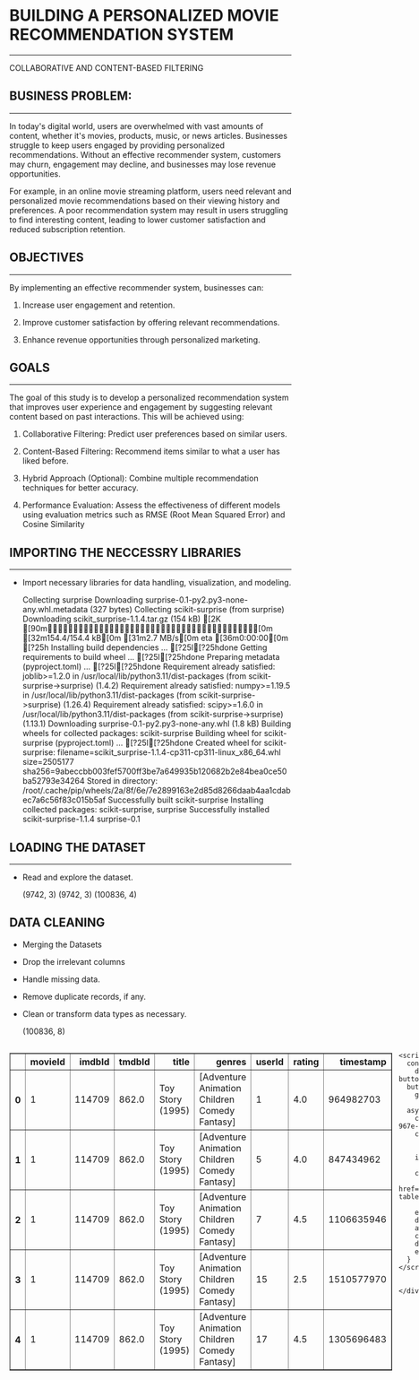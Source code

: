 # BUILDING A PERSONALIZED MOVIE RECOMMENDATION SYSTEM
---
COLLABORATIVE AND CONTENT-BASED FILTERING

## BUSINESS PROBLEM:
---


In today's digital world, users are overwhelmed with vast amounts of content, whether it's movies, products, music, or news articles. Businesses struggle to keep users engaged by providing personalized recommendations. Without an effective recommender system, customers may churn, engagement may decline, and businesses may lose revenue opportunities.


For example, in an online movie streaming platform, users need relevant and personalized movie recommendations based on their viewing history and preferences. A poor recommendation system may result in users struggling to find interesting content, leading to lower customer satisfaction and reduced subscription retention.

## OBJECTIVES
---


By implementing an effective recommender system, businesses can:

1. Increase user engagement and retention.

2. Improve customer satisfaction by offering relevant recommendations.

3. Enhance revenue opportunities through personalized marketing.



## GOALS
---

The goal of this study is to develop a personalized recommendation system that improves user experience and engagement by suggesting relevant content based on past interactions. This will be achieved using:

1. Collaborative Filtering: Predict user preferences based on similar users.

2. Content-Based Filtering: Recommend items similar to what a user has liked before.

3. Hybrid Approach (Optional): Combine multiple recommendation techniques for better accuracy.

4. Performance Evaluation: Assess the effectiveness of different models using evaluation metrics such as RMSE (Root Mean Squared Error) and Cosine Similarity

## IMPORTING THE NECCESSRY LIBRARIES
---

*  Import necessary libraries for data handling, visualization, and modeling.



    Collecting surprise
      Downloading surprise-0.1-py2.py3-none-any.whl.metadata (327 bytes)
    Collecting scikit-surprise (from surprise)
      Downloading scikit_surprise-1.1.4.tar.gz (154 kB)
    [2K     [90m━━━━━━━━━━━━━━━━━━━━━━━━━━━━━━━━━━━━━━━━[0m [32m154.4/154.4 kB[0m [31m2.7 MB/s[0m eta [36m0:00:00[0m
    [?25h  Installing build dependencies ... [?25l[?25hdone
      Getting requirements to build wheel ... [?25l[?25hdone
      Preparing metadata (pyproject.toml) ... [?25l[?25hdone
    Requirement already satisfied: joblib>=1.2.0 in /usr/local/lib/python3.11/dist-packages (from scikit-surprise->surprise) (1.4.2)
    Requirement already satisfied: numpy>=1.19.5 in /usr/local/lib/python3.11/dist-packages (from scikit-surprise->surprise) (1.26.4)
    Requirement already satisfied: scipy>=1.6.0 in /usr/local/lib/python3.11/dist-packages (from scikit-surprise->surprise) (1.13.1)
    Downloading surprise-0.1-py2.py3-none-any.whl (1.8 kB)
    Building wheels for collected packages: scikit-surprise
      Building wheel for scikit-surprise (pyproject.toml) ... [?25l[?25hdone
      Created wheel for scikit-surprise: filename=scikit_surprise-1.1.4-cp311-cp311-linux_x86_64.whl size=2505177 sha256=9abeccbb003fef5700ff3be7a649935b120682b2e84bea0ce50ba52793e34264
      Stored in directory: /root/.cache/pip/wheels/2a/8f/6e/7e2899163e2d85d8266daab4aa1cdabec7a6c56f83c015b5af
    Successfully built scikit-surprise
    Installing collected packages: scikit-surprise, surprise
    Successfully installed scikit-surprise-1.1.4 surprise-0.1


## LOADING THE DATASET
---
*   Read and explore the dataset.


    (9742, 3)
    (9742, 3)
    (100836, 4)


## DATA CLEANING

*   Merging the Datasets
*   Drop the irrelevant columns
*   Handle missing data.
*   Remove duplicate records, if any.
*   Clean or transform data types as necessary.

    (100836, 8)






  <div id="df-80172460-9415-4cec-967e-d6e28ce8ec9f" class="colab-df-container">
    <div>
<style scoped>
    .dataframe tbody tr th:only-of-type {
        vertical-align: middle;
    }

    .dataframe tbody tr th {
        vertical-align: top;
    }

    .dataframe thead th {
        text-align: right;
    }
</style>
<table border="1" class="dataframe">
  <thead>
    <tr style="text-align: right;">
      <th></th>
      <th>movieId</th>
      <th>imdbId</th>
      <th>tmdbId</th>
      <th>title</th>
      <th>genres</th>
      <th>userId</th>
      <th>rating</th>
      <th>timestamp</th>
    </tr>
  </thead>
  <tbody>
    <tr>
      <th>0</th>
      <td>1</td>
      <td>114709</td>
      <td>862.0</td>
      <td>Toy Story (1995)</td>
      <td>[Adventure Animation Children Comedy Fantasy]</td>
      <td>1</td>
      <td>4.0</td>
      <td>964982703</td>
    </tr>
    <tr>
      <th>1</th>
      <td>1</td>
      <td>114709</td>
      <td>862.0</td>
      <td>Toy Story (1995)</td>
      <td>[Adventure Animation Children Comedy Fantasy]</td>
      <td>5</td>
      <td>4.0</td>
      <td>847434962</td>
    </tr>
    <tr>
      <th>2</th>
      <td>1</td>
      <td>114709</td>
      <td>862.0</td>
      <td>Toy Story (1995)</td>
      <td>[Adventure Animation Children Comedy Fantasy]</td>
      <td>7</td>
      <td>4.5</td>
      <td>1106635946</td>
    </tr>
    <tr>
      <th>3</th>
      <td>1</td>
      <td>114709</td>
      <td>862.0</td>
      <td>Toy Story (1995)</td>
      <td>[Adventure Animation Children Comedy Fantasy]</td>
      <td>15</td>
      <td>2.5</td>
      <td>1510577970</td>
    </tr>
    <tr>
      <th>4</th>
      <td>1</td>
      <td>114709</td>
      <td>862.0</td>
      <td>Toy Story (1995)</td>
      <td>[Adventure Animation Children Comedy Fantasy]</td>
      <td>17</td>
      <td>4.5</td>
      <td>1305696483</td>
    </tr>
  </tbody>
</table>
</div>
    <div class="colab-df-buttons">

  <div class="colab-df-container">
    <button class="colab-df-convert" onclick="convertToInteractive('df-80172460-9415-4cec-967e-d6e28ce8ec9f')"
            title="Convert this dataframe to an interactive table."
            style="display:none;">

  <svg xmlns="http://www.w3.org/2000/svg" height="24px" viewBox="0 -960 960 960">
    <path d="M120-120v-720h720v720H120Zm60-500h600v-160H180v160Zm220 220h160v-160H400v160Zm0 220h160v-160H400v160ZM180-400h160v-160H180v160Zm440 0h160v-160H620v160ZM180-180h160v-160H180v160Zm440 0h160v-160H620v160Z"/>
  </svg>
    </button>

  <style>
    .colab-df-container {
      display:flex;
      gap: 12px;
    }

    .colab-df-convert {
      background-color: #E8F0FE;
      border: none;
      border-radius: 50%;
      cursor: pointer;
      display: none;
      fill: #1967D2;
      height: 32px;
      padding: 0 0 0 0;
      width: 32px;
    }

    .colab-df-convert:hover {
      background-color: #E2EBFA;
      box-shadow: 0px 1px 2px rgba(60, 64, 67, 0.3), 0px 1px 3px 1px rgba(60, 64, 67, 0.15);
      fill: #174EA6;
    }

    .colab-df-buttons div {
      margin-bottom: 4px;
    }

    [theme=dark] .colab-df-convert {
      background-color: #3B4455;
      fill: #D2E3FC;
    }

    [theme=dark] .colab-df-convert:hover {
      background-color: #434B5C;
      box-shadow: 0px 1px 3px 1px rgba(0, 0, 0, 0.15);
      filter: drop-shadow(0px 1px 2px rgba(0, 0, 0, 0.3));
      fill: #FFFFFF;
    }
  </style>

    <script>
      const buttonEl =
        document.querySelector('#df-80172460-9415-4cec-967e-d6e28ce8ec9f button.colab-df-convert');
      buttonEl.style.display =
        google.colab.kernel.accessAllowed ? 'block' : 'none';

      async function convertToInteractive(key) {
        const element = document.querySelector('#df-80172460-9415-4cec-967e-d6e28ce8ec9f');
        const dataTable =
          await google.colab.kernel.invokeFunction('convertToInteractive',
                                                    [key], {});
        if (!dataTable) return;

        const docLinkHtml = 'Like what you see? Visit the ' +
          '<a target="_blank" href=https://colab.research.google.com/notebooks/data_table.ipynb>data table notebook</a>'
          + ' to learn more about interactive tables.';
        element.innerHTML = '';
        dataTable['output_type'] = 'display_data';
        await google.colab.output.renderOutput(dataTable, element);
        const docLink = document.createElement('div');
        docLink.innerHTML = docLinkHtml;
        element.appendChild(docLink);
      }
    </script>
  </div>


<div id="df-dd83704b-1a71-4ee9-b32b-d84487e41935">
  <button class="colab-df-quickchart" onclick="quickchart('df-dd83704b-1a71-4ee9-b32b-d84487e41935')"
            title="Suggest charts"
            style="display:none;">

<svg xmlns="http://www.w3.org/2000/svg" height="24px"viewBox="0 0 24 24"
     width="24px">
    <g>
        <path d="M19 3H5c-1.1 0-2 .9-2 2v14c0 1.1.9 2 2 2h14c1.1 0 2-.9 2-2V5c0-1.1-.9-2-2-2zM9 17H7v-7h2v7zm4 0h-2V7h2v10zm4 0h-2v-4h2v4z"/>
    </g>
</svg>
  </button>

<style>
  .colab-df-quickchart {
      --bg-color: #E8F0FE;
      --fill-color: #1967D2;
      --hover-bg-color: #E2EBFA;
      --hover-fill-color: #174EA6;
      --disabled-fill-color: #AAA;
      --disabled-bg-color: #DDD;
  }

  [theme=dark] .colab-df-quickchart {
      --bg-color: #3B4455;
      --fill-color: #D2E3FC;
      --hover-bg-color: #434B5C;
      --hover-fill-color: #FFFFFF;
      --disabled-bg-color: #3B4455;
      --disabled-fill-color: #666;
  }

  .colab-df-quickchart {
    background-color: var(--bg-color);
    border: none;
    border-radius: 50%;
    cursor: pointer;
    display: none;
    fill: var(--fill-color);
    height: 32px;
    padding: 0;
    width: 32px;
  }

  .colab-df-quickchart:hover {
    background-color: var(--hover-bg-color);
    box-shadow: 0 1px 2px rgba(60, 64, 67, 0.3), 0 1px 3px 1px rgba(60, 64, 67, 0.15);
    fill: var(--button-hover-fill-color);
  }

  .colab-df-quickchart-complete:disabled,
  .colab-df-quickchart-complete:disabled:hover {
    background-color: var(--disabled-bg-color);
    fill: var(--disabled-fill-color);
    box-shadow: none;
  }

  .colab-df-spinner {
    border: 2px solid var(--fill-color);
    border-color: transparent;
    border-bottom-color: var(--fill-color);
    animation:
      spin 1s steps(1) infinite;
  }

  @keyframes spin {
    0% {
      border-color: transparent;
      border-bottom-color: var(--fill-color);
      border-left-color: var(--fill-color);
    }
    20% {
      border-color: transparent;
      border-left-color: var(--fill-color);
      border-top-color: var(--fill-color);
    }
    30% {
      border-color: transparent;
      border-left-color: var(--fill-color);
      border-top-color: var(--fill-color);
      border-right-color: var(--fill-color);
    }
    40% {
      border-color: transparent;
      border-right-color: var(--fill-color);
      border-top-color: var(--fill-color);
    }
    60% {
      border-color: transparent;
      border-right-color: var(--fill-color);
    }
    80% {
      border-color: transparent;
      border-right-color: var(--fill-color);
      border-bottom-color: var(--fill-color);
    }
    90% {
      border-color: transparent;
      border-bottom-color: var(--fill-color);
    }
  }
</style>

  <script>
    async function quickchart(key) {
      const quickchartButtonEl =
        document.querySelector('#' + key + ' button');
      quickchartButtonEl.disabled = true;  // To prevent multiple clicks.
      quickchartButtonEl.classList.add('colab-df-spinner');
      try {
        const charts = await google.colab.kernel.invokeFunction(
            'suggestCharts', [key], {});
      } catch (error) {
        console.error('Error during call to suggestCharts:', error);
      }
      quickchartButtonEl.classList.remove('colab-df-spinner');
      quickchartButtonEl.classList.add('colab-df-quickchart-complete');
    }
    (() => {
      let quickchartButtonEl =
        document.querySelector('#df-dd83704b-1a71-4ee9-b32b-d84487e41935 button');
      quickchartButtonEl.style.display =
        google.colab.kernel.accessAllowed ? 'block' : 'none';
    })();
  </script>
</div>

    </div>
  </div>








  <div id="df-def3bdc1-0dca-4d99-8d5b-1c2a7177ff9e" class="colab-df-container">
    <div>
<style scoped>
    .dataframe tbody tr th:only-of-type {
        vertical-align: middle;
    }

    .dataframe tbody tr th {
        vertical-align: top;
    }

    .dataframe thead th {
        text-align: right;
    }
</style>
<table border="1" class="dataframe">
  <thead>
    <tr style="text-align: right;">
      <th></th>
      <th>movieId</th>
      <th>title</th>
      <th>genres</th>
      <th>userId</th>
      <th>rating</th>
    </tr>
  </thead>
  <tbody>
    <tr>
      <th>0</th>
      <td>1</td>
      <td>Toy Story (1995)</td>
      <td>[Adventure Animation Children Comedy Fantasy]</td>
      <td>1</td>
      <td>4.0</td>
    </tr>
    <tr>
      <th>1</th>
      <td>1</td>
      <td>Toy Story (1995)</td>
      <td>[Adventure Animation Children Comedy Fantasy]</td>
      <td>5</td>
      <td>4.0</td>
    </tr>
    <tr>
      <th>2</th>
      <td>1</td>
      <td>Toy Story (1995)</td>
      <td>[Adventure Animation Children Comedy Fantasy]</td>
      <td>7</td>
      <td>4.5</td>
    </tr>
    <tr>
      <th>3</th>
      <td>1</td>
      <td>Toy Story (1995)</td>
      <td>[Adventure Animation Children Comedy Fantasy]</td>
      <td>15</td>
      <td>2.5</td>
    </tr>
    <tr>
      <th>4</th>
      <td>1</td>
      <td>Toy Story (1995)</td>
      <td>[Adventure Animation Children Comedy Fantasy]</td>
      <td>17</td>
      <td>4.5</td>
    </tr>
  </tbody>
</table>
</div>
    <div class="colab-df-buttons">

  <div class="colab-df-container">
    <button class="colab-df-convert" onclick="convertToInteractive('df-def3bdc1-0dca-4d99-8d5b-1c2a7177ff9e')"
            title="Convert this dataframe to an interactive table."
            style="display:none;">

  <svg xmlns="http://www.w3.org/2000/svg" height="24px" viewBox="0 -960 960 960">
    <path d="M120-120v-720h720v720H120Zm60-500h600v-160H180v160Zm220 220h160v-160H400v160Zm0 220h160v-160H400v160ZM180-400h160v-160H180v160Zm440 0h160v-160H620v160ZM180-180h160v-160H180v160Zm440 0h160v-160H620v160Z"/>
  </svg>
    </button>

  <style>
    .colab-df-container {
      display:flex;
      gap: 12px;
    }

    .colab-df-convert {
      background-color: #E8F0FE;
      border: none;
      border-radius: 50%;
      cursor: pointer;
      display: none;
      fill: #1967D2;
      height: 32px;
      padding: 0 0 0 0;
      width: 32px;
    }

    .colab-df-convert:hover {
      background-color: #E2EBFA;
      box-shadow: 0px 1px 2px rgba(60, 64, 67, 0.3), 0px 1px 3px 1px rgba(60, 64, 67, 0.15);
      fill: #174EA6;
    }

    .colab-df-buttons div {
      margin-bottom: 4px;
    }

    [theme=dark] .colab-df-convert {
      background-color: #3B4455;
      fill: #D2E3FC;
    }

    [theme=dark] .colab-df-convert:hover {
      background-color: #434B5C;
      box-shadow: 0px 1px 3px 1px rgba(0, 0, 0, 0.15);
      filter: drop-shadow(0px 1px 2px rgba(0, 0, 0, 0.3));
      fill: #FFFFFF;
    }
  </style>

    <script>
      const buttonEl =
        document.querySelector('#df-def3bdc1-0dca-4d99-8d5b-1c2a7177ff9e button.colab-df-convert');
      buttonEl.style.display =
        google.colab.kernel.accessAllowed ? 'block' : 'none';

      async function convertToInteractive(key) {
        const element = document.querySelector('#df-def3bdc1-0dca-4d99-8d5b-1c2a7177ff9e');
        const dataTable =
          await google.colab.kernel.invokeFunction('convertToInteractive',
                                                    [key], {});
        if (!dataTable) return;

        const docLinkHtml = 'Like what you see? Visit the ' +
          '<a target="_blank" href=https://colab.research.google.com/notebooks/data_table.ipynb>data table notebook</a>'
          + ' to learn more about interactive tables.';
        element.innerHTML = '';
        dataTable['output_type'] = 'display_data';
        await google.colab.output.renderOutput(dataTable, element);
        const docLink = document.createElement('div');
        docLink.innerHTML = docLinkHtml;
        element.appendChild(docLink);
      }
    </script>
  </div>


<div id="df-0b810c3c-c900-4255-8c2e-05a25d5690f5">
  <button class="colab-df-quickchart" onclick="quickchart('df-0b810c3c-c900-4255-8c2e-05a25d5690f5')"
            title="Suggest charts"
            style="display:none;">

<svg xmlns="http://www.w3.org/2000/svg" height="24px"viewBox="0 0 24 24"
     width="24px">
    <g>
        <path d="M19 3H5c-1.1 0-2 .9-2 2v14c0 1.1.9 2 2 2h14c1.1 0 2-.9 2-2V5c0-1.1-.9-2-2-2zM9 17H7v-7h2v7zm4 0h-2V7h2v10zm4 0h-2v-4h2v4z"/>
    </g>
</svg>
  </button>

<style>
  .colab-df-quickchart {
      --bg-color: #E8F0FE;
      --fill-color: #1967D2;
      --hover-bg-color: #E2EBFA;
      --hover-fill-color: #174EA6;
      --disabled-fill-color: #AAA;
      --disabled-bg-color: #DDD;
  }

  [theme=dark] .colab-df-quickchart {
      --bg-color: #3B4455;
      --fill-color: #D2E3FC;
      --hover-bg-color: #434B5C;
      --hover-fill-color: #FFFFFF;
      --disabled-bg-color: #3B4455;
      --disabled-fill-color: #666;
  }

  .colab-df-quickchart {
    background-color: var(--bg-color);
    border: none;
    border-radius: 50%;
    cursor: pointer;
    display: none;
    fill: var(--fill-color);
    height: 32px;
    padding: 0;
    width: 32px;
  }

  .colab-df-quickchart:hover {
    background-color: var(--hover-bg-color);
    box-shadow: 0 1px 2px rgba(60, 64, 67, 0.3), 0 1px 3px 1px rgba(60, 64, 67, 0.15);
    fill: var(--button-hover-fill-color);
  }

  .colab-df-quickchart-complete:disabled,
  .colab-df-quickchart-complete:disabled:hover {
    background-color: var(--disabled-bg-color);
    fill: var(--disabled-fill-color);
    box-shadow: none;
  }

  .colab-df-spinner {
    border: 2px solid var(--fill-color);
    border-color: transparent;
    border-bottom-color: var(--fill-color);
    animation:
      spin 1s steps(1) infinite;
  }

  @keyframes spin {
    0% {
      border-color: transparent;
      border-bottom-color: var(--fill-color);
      border-left-color: var(--fill-color);
    }
    20% {
      border-color: transparent;
      border-left-color: var(--fill-color);
      border-top-color: var(--fill-color);
    }
    30% {
      border-color: transparent;
      border-left-color: var(--fill-color);
      border-top-color: var(--fill-color);
      border-right-color: var(--fill-color);
    }
    40% {
      border-color: transparent;
      border-right-color: var(--fill-color);
      border-top-color: var(--fill-color);
    }
    60% {
      border-color: transparent;
      border-right-color: var(--fill-color);
    }
    80% {
      border-color: transparent;
      border-right-color: var(--fill-color);
      border-bottom-color: var(--fill-color);
    }
    90% {
      border-color: transparent;
      border-bottom-color: var(--fill-color);
    }
  }
</style>

  <script>
    async function quickchart(key) {
      const quickchartButtonEl =
        document.querySelector('#' + key + ' button');
      quickchartButtonEl.disabled = true;  // To prevent multiple clicks.
      quickchartButtonEl.classList.add('colab-df-spinner');
      try {
        const charts = await google.colab.kernel.invokeFunction(
            'suggestCharts', [key], {});
      } catch (error) {
        console.error('Error during call to suggestCharts:', error);
      }
      quickchartButtonEl.classList.remove('colab-df-spinner');
      quickchartButtonEl.classList.add('colab-df-quickchart-complete');
    }
    (() => {
      let quickchartButtonEl =
        document.querySelector('#df-0b810c3c-c900-4255-8c2e-05a25d5690f5 button');
      quickchartButtonEl.style.display =
        google.colab.kernel.accessAllowed ? 'block' : 'none';
    })();
  </script>
</div>

    </div>
  </div>







<div>
<style scoped>
    .dataframe tbody tr th:only-of-type {
        vertical-align: middle;
    }

    .dataframe tbody tr th {
        vertical-align: top;
    }

    .dataframe thead th {
        text-align: right;
    }
</style>
<table border="1" class="dataframe">
  <thead>
    <tr style="text-align: right;">
      <th></th>
      <th>0</th>
    </tr>
  </thead>
  <tbody>
    <tr>
      <th>movieId</th>
      <td>0</td>
    </tr>
    <tr>
      <th>title</th>
      <td>0</td>
    </tr>
    <tr>
      <th>genres</th>
      <td>0</td>
    </tr>
    <tr>
      <th>userId</th>
      <td>0</td>
    </tr>
    <tr>
      <th>rating</th>
      <td>0</td>
    </tr>
  </tbody>
</table>
</div><br><label><b>dtype:</b> int64</label>



## DATA PREPROSSESSING

> This is conducted in order to transform raw data into a structured format suitable for machine learning models.

*   Extracting year from movie titles.
*   Converting Data into Model-Specific Format
*   Splitting Data for Training & Testing










  <div id="df-40a32790-e9d2-49c2-b6ea-0865e3604c29" class="colab-df-container">
    <div>
<style scoped>
    .dataframe tbody tr th:only-of-type {
        vertical-align: middle;
    }

    .dataframe tbody tr th {
        vertical-align: top;
    }

    .dataframe thead th {
        text-align: right;
    }
</style>
<table border="1" class="dataframe">
  <thead>
    <tr style="text-align: right;">
      <th></th>
      <th>movieId</th>
      <th>title</th>
      <th>genres</th>
      <th>userId</th>
      <th>rating</th>
      <th>year</th>
    </tr>
  </thead>
  <tbody>
    <tr>
      <th>0</th>
      <td>1</td>
      <td>Toy Story</td>
      <td>[Adventure Animation Children Comedy Fantasy]</td>
      <td>1</td>
      <td>4.0</td>
      <td>1995.0</td>
    </tr>
    <tr>
      <th>1</th>
      <td>1</td>
      <td>Toy Story</td>
      <td>[Adventure Animation Children Comedy Fantasy]</td>
      <td>5</td>
      <td>4.0</td>
      <td>1995.0</td>
    </tr>
    <tr>
      <th>2</th>
      <td>1</td>
      <td>Toy Story</td>
      <td>[Adventure Animation Children Comedy Fantasy]</td>
      <td>7</td>
      <td>4.5</td>
      <td>1995.0</td>
    </tr>
    <tr>
      <th>3</th>
      <td>1</td>
      <td>Toy Story</td>
      <td>[Adventure Animation Children Comedy Fantasy]</td>
      <td>15</td>
      <td>2.5</td>
      <td>1995.0</td>
    </tr>
    <tr>
      <th>4</th>
      <td>1</td>
      <td>Toy Story</td>
      <td>[Adventure Animation Children Comedy Fantasy]</td>
      <td>17</td>
      <td>4.5</td>
      <td>1995.0</td>
    </tr>
  </tbody>
</table>
</div>
    <div class="colab-df-buttons">

  <div class="colab-df-container">
    <button class="colab-df-convert" onclick="convertToInteractive('df-40a32790-e9d2-49c2-b6ea-0865e3604c29')"
            title="Convert this dataframe to an interactive table."
            style="display:none;">

  <svg xmlns="http://www.w3.org/2000/svg" height="24px" viewBox="0 -960 960 960">
    <path d="M120-120v-720h720v720H120Zm60-500h600v-160H180v160Zm220 220h160v-160H400v160Zm0 220h160v-160H400v160ZM180-400h160v-160H180v160Zm440 0h160v-160H620v160ZM180-180h160v-160H180v160Zm440 0h160v-160H620v160Z"/>
  </svg>
    </button>

  <style>
    .colab-df-container {
      display:flex;
      gap: 12px;
    }

    .colab-df-convert {
      background-color: #E8F0FE;
      border: none;
      border-radius: 50%;
      cursor: pointer;
      display: none;
      fill: #1967D2;
      height: 32px;
      padding: 0 0 0 0;
      width: 32px;
    }

    .colab-df-convert:hover {
      background-color: #E2EBFA;
      box-shadow: 0px 1px 2px rgba(60, 64, 67, 0.3), 0px 1px 3px 1px rgba(60, 64, 67, 0.15);
      fill: #174EA6;
    }

    .colab-df-buttons div {
      margin-bottom: 4px;
    }

    [theme=dark] .colab-df-convert {
      background-color: #3B4455;
      fill: #D2E3FC;
    }

    [theme=dark] .colab-df-convert:hover {
      background-color: #434B5C;
      box-shadow: 0px 1px 3px 1px rgba(0, 0, 0, 0.15);
      filter: drop-shadow(0px 1px 2px rgba(0, 0, 0, 0.3));
      fill: #FFFFFF;
    }
  </style>

    <script>
      const buttonEl =
        document.querySelector('#df-40a32790-e9d2-49c2-b6ea-0865e3604c29 button.colab-df-convert');
      buttonEl.style.display =
        google.colab.kernel.accessAllowed ? 'block' : 'none';

      async function convertToInteractive(key) {
        const element = document.querySelector('#df-40a32790-e9d2-49c2-b6ea-0865e3604c29');
        const dataTable =
          await google.colab.kernel.invokeFunction('convertToInteractive',
                                                    [key], {});
        if (!dataTable) return;

        const docLinkHtml = 'Like what you see? Visit the ' +
          '<a target="_blank" href=https://colab.research.google.com/notebooks/data_table.ipynb>data table notebook</a>'
          + ' to learn more about interactive tables.';
        element.innerHTML = '';
        dataTable['output_type'] = 'display_data';
        await google.colab.output.renderOutput(dataTable, element);
        const docLink = document.createElement('div');
        docLink.innerHTML = docLinkHtml;
        element.appendChild(docLink);
      }
    </script>
  </div>


<div id="df-a4f48d6d-ed8b-45cc-86d4-80dda76b3bb4">
  <button class="colab-df-quickchart" onclick="quickchart('df-a4f48d6d-ed8b-45cc-86d4-80dda76b3bb4')"
            title="Suggest charts"
            style="display:none;">

<svg xmlns="http://www.w3.org/2000/svg" height="24px"viewBox="0 0 24 24"
     width="24px">
    <g>
        <path d="M19 3H5c-1.1 0-2 .9-2 2v14c0 1.1.9 2 2 2h14c1.1 0 2-.9 2-2V5c0-1.1-.9-2-2-2zM9 17H7v-7h2v7zm4 0h-2V7h2v10zm4 0h-2v-4h2v4z"/>
    </g>
</svg>
  </button>

<style>
  .colab-df-quickchart {
      --bg-color: #E8F0FE;
      --fill-color: #1967D2;
      --hover-bg-color: #E2EBFA;
      --hover-fill-color: #174EA6;
      --disabled-fill-color: #AAA;
      --disabled-bg-color: #DDD;
  }

  [theme=dark] .colab-df-quickchart {
      --bg-color: #3B4455;
      --fill-color: #D2E3FC;
      --hover-bg-color: #434B5C;
      --hover-fill-color: #FFFFFF;
      --disabled-bg-color: #3B4455;
      --disabled-fill-color: #666;
  }

  .colab-df-quickchart {
    background-color: var(--bg-color);
    border: none;
    border-radius: 50%;
    cursor: pointer;
    display: none;
    fill: var(--fill-color);
    height: 32px;
    padding: 0;
    width: 32px;
  }

  .colab-df-quickchart:hover {
    background-color: var(--hover-bg-color);
    box-shadow: 0 1px 2px rgba(60, 64, 67, 0.3), 0 1px 3px 1px rgba(60, 64, 67, 0.15);
    fill: var(--button-hover-fill-color);
  }

  .colab-df-quickchart-complete:disabled,
  .colab-df-quickchart-complete:disabled:hover {
    background-color: var(--disabled-bg-color);
    fill: var(--disabled-fill-color);
    box-shadow: none;
  }

  .colab-df-spinner {
    border: 2px solid var(--fill-color);
    border-color: transparent;
    border-bottom-color: var(--fill-color);
    animation:
      spin 1s steps(1) infinite;
  }

  @keyframes spin {
    0% {
      border-color: transparent;
      border-bottom-color: var(--fill-color);
      border-left-color: var(--fill-color);
    }
    20% {
      border-color: transparent;
      border-left-color: var(--fill-color);
      border-top-color: var(--fill-color);
    }
    30% {
      border-color: transparent;
      border-left-color: var(--fill-color);
      border-top-color: var(--fill-color);
      border-right-color: var(--fill-color);
    }
    40% {
      border-color: transparent;
      border-right-color: var(--fill-color);
      border-top-color: var(--fill-color);
    }
    60% {
      border-color: transparent;
      border-right-color: var(--fill-color);
    }
    80% {
      border-color: transparent;
      border-right-color: var(--fill-color);
      border-bottom-color: var(--fill-color);
    }
    90% {
      border-color: transparent;
      border-bottom-color: var(--fill-color);
    }
  }
</style>

  <script>
    async function quickchart(key) {
      const quickchartButtonEl =
        document.querySelector('#' + key + ' button');
      quickchartButtonEl.disabled = true;  // To prevent multiple clicks.
      quickchartButtonEl.classList.add('colab-df-spinner');
      try {
        const charts = await google.colab.kernel.invokeFunction(
            'suggestCharts', [key], {});
      } catch (error) {
        console.error('Error during call to suggestCharts:', error);
      }
      quickchartButtonEl.classList.remove('colab-df-spinner');
      quickchartButtonEl.classList.add('colab-df-quickchart-complete');
    }
    (() => {
      let quickchartButtonEl =
        document.querySelector('#df-a4f48d6d-ed8b-45cc-86d4-80dda76b3bb4 button');
      quickchartButtonEl.style.display =
        google.colab.kernel.accessAllowed ? 'block' : 'none';
    })();
  </script>
</div>

    </div>
  </div>




Pipeline


    ---------------------------------------------------------------------------

    AttributeError                            Traceback (most recent call last)

    <ipython-input-90-653a5c4a30cc> in <cell line: 0>()
          6     return genre_matrix
          7 
    ----> 8 movies_tfidf_matrix = preprocess_movies(movies)
          9 print(movies_tfidf_matrix.shape)
         10 print(" ")


    <ipython-input-90-653a5c4a30cc> in preprocess_movies(movies_df)
          3     links_movies_ratings['genres'] = links_movies_ratings['genres'].str.replace('|', ' ')
          4     vectorizer = TfidfVectorizer(stop_words='english')
    ----> 5     genre_matrix = vectorizer.fit_transform(links_movies_ratings['genres'])
          6     return genre_matrix
          7 


    /usr/local/lib/python3.11/dist-packages/sklearn/feature_extraction/text.py in fit_transform(self, raw_documents, y)
       2102             sublinear_tf=self.sublinear_tf,
       2103         )
    -> 2104         X = super().fit_transform(raw_documents)
       2105         self._tfidf.fit(X)
       2106         # X is already a transformed view of raw_documents so


    /usr/local/lib/python3.11/dist-packages/sklearn/base.py in wrapper(estimator, *args, **kwargs)
       1387                 )
       1388             ):
    -> 1389                 return fit_method(estimator, *args, **kwargs)
       1390 
       1391         return wrapper


    /usr/local/lib/python3.11/dist-packages/sklearn/feature_extraction/text.py in fit_transform(self, raw_documents, y)
       1374                     break
       1375 
    -> 1376         vocabulary, X = self._count_vocab(raw_documents, self.fixed_vocabulary_)
       1377 
       1378         if self.binary:


    /usr/local/lib/python3.11/dist-packages/sklearn/feature_extraction/text.py in _count_vocab(self, raw_documents, fixed_vocab)
       1261         for doc in raw_documents:
       1262             feature_counter = {}
    -> 1263             for feature in analyze(doc):
       1264                 try:
       1265                     feature_idx = vocabulary[feature]


    /usr/local/lib/python3.11/dist-packages/sklearn/feature_extraction/text.py in _analyze(doc, analyzer, tokenizer, ngrams, preprocessor, decoder, stop_words)
        102     else:
        103         if preprocessor is not None:
    --> 104             doc = preprocessor(doc)
        105         if tokenizer is not None:
        106             doc = tokenizer(doc)


    /usr/local/lib/python3.11/dist-packages/sklearn/feature_extraction/text.py in _preprocess(doc, accent_function, lower)
         60     """
         61     if lower:
    ---> 62         doc = doc.lower()
         63     if accent_function is not None:
         64         doc = accent_function(doc)


    AttributeError: 'float' object has no attribute 'lower'


Split and Train the Data

## EXPLORATORY DATA ANALYSIS (EDA)

*   Basic statistics.
*   Data visualization.



###  1.Rating


    
![png](output_18_0.png)
    


**EXPLANATION**

> The Histogram shows that majority of the movies are rated 4 while very few had a rating of 1.


> The distribution is skewed towards higher ratings, with the highest frequency at Rating 4.

> As the ratings increase from 1 to 5, the number of counts increases too, showing that more movies received higher ratings.


> This pattern suggests that, in this dataset, movies are more likely to receive higher ratings than lower ones.














### 2.Genre:


    
![png](output_21_0.png)
    


     
    This means Drama is the most common genre in the dataset, followed by Comedy and Action


**EXPLANATION**

> Drama is the most frequent genre, with over 40,000 movies. It is followed closely by Comedy and Action, which also have large counts. Genres such as Thriller, Adventure, and Romance appear in the middle range, with counts significantly lower than Drama but still in the high teens to low 20,000s



> On the other end of the spectrum, genres like Western, Documentary, and Film-Noir are much less frequent, with counts well under 5,000.




### 3.Rating by Title

    Average rating per title:
                                               title  rating
    3863                  Hollywood Chainsaw Hookers     5.0
    1473                            Calcium Kid, The     5.0
    1692         Chinese Puzzle (Casse-tête chinois)     5.0
    6742                            Raise Your Voice     5.0
    6738                                        Rain     5.0
    6727                                   Radio Day     5.0
    8463                          Thousand Clowns, A     5.0
    4013                           Hunting Elephants     5.0
    1183                              Blue Planet II     5.0
    760   Ballad of Narayama, The (Narayama bushiko)     5.0
     
    The top 5 Most rated movies are Hollywood Chainsaw Hookers, Calcium Kid,Chinese Puzzle (Casse-tête chinois), Raise Your Voice and Rain
     
                                       title  rating
    4865              Leprechaun 4: In Space     0.5
    7515                             Skyline     0.5
    7099  Rust and Bone (De rouille et d'os)     0.5
    7965                            Survivor     0.5
    4953                           Lionheart     0.5
    457              Anaconda: The Offspring     0.5
    7945                          Superfast!     0.5
    2414                      Don't Look Now     0.5
    9369      Yongary: Monster from the Deep     0.5
    4212                  Indestructible Man     0.5
    The Least rated movies are Indestructible Man,Yongary: Monster from the Deep,  Don't Look Now, Superfast! and Anaconda: The Offspring


### 4.Rating per Genre

    Average rating per genre:
                     genre    rating
    10           Film-Noir  3.920115
    18                 War  3.808294
    7          Documentary  3.797785
    6                Crime  3.658294
    8                Drama  3.656184
    14             Mystery  3.632460
    3            Animation  3.629937
    12                IMAX  3.618335
    19             Western  3.583938
    13             Musical  3.563678
    2            Adventure  3.508609
    15             Romance  3.506511
    17            Thriller  3.493706
    9              Fantasy  3.491001
    0   (no genres listed)  3.489362
    16              Sci-Fi  3.455721
    1               Action  3.447984
    4             Children  3.412956
    5               Comedy  3.384721
    11              Horror  3.258195


## BUILD THE RECOMMENDER SYSTEM


### A. Collaborative Filtering Using Surprise

    Evaluating RMSE, MAE of algorithm SVD on 5 split(s).
    
                      Fold 1  Fold 2  Fold 3  Fold 4  Fold 5  Mean    Std     
    RMSE (testset)    0.8748  0.8701  0.8726  0.8760  0.8713  0.8729  0.0022  
    MAE (testset)     0.6715  0.6650  0.6728  0.6723  0.6699  0.6703  0.0028  
    Fit time          1.56    1.59    1.59    1.57    1.57    1.57    0.01    
    Test time         0.10    0.10    0.10    0.10    0.35    0.15    0.10    





    {'test_rmse': array([0.87477704, 0.87005596, 0.87260726, 0.87595396, 0.87131472]),
     'test_mae': array([0.67153269, 0.66500372, 0.67275003, 0.67231687, 0.66986281]),
     'fit_time': (1.5587129592895508,
      1.5860569477081299,
      1.5892562866210938,
      1.5710761547088623,
      1.5672359466552734),
     'test_time': (0.10378479957580566,
      0.10296154022216797,
      0.10126829147338867,
      0.10281133651733398,
      0.346189022064209)}



    RMSE: 0.8745
    RMSE on test set: 0.8744981021934208
    Number of predictions: 25209


### B. Content-Based Filtering (Using Cosine Similarity)


    ---------------------------------------------------------------------------

    ValueError                                Traceback (most recent call last)

    <ipython-input-93-a6c79dd31d18> in <cell line: 0>()
          1 # Convert movie genres into a TF-IDF matrix
          2 tfidf = TfidfVectorizer(stop_words="english")
    ----> 3 tfidf_matrix = tfidf.fit_transform(movies['genres'].fillna(""))
          4 
          5 # Compute cosine similarity


    /usr/local/lib/python3.11/dist-packages/sklearn/feature_extraction/text.py in fit_transform(self, raw_documents, y)
       2102             sublinear_tf=self.sublinear_tf,
       2103         )
    -> 2104         X = super().fit_transform(raw_documents)
       2105         self._tfidf.fit(X)
       2106         # X is already a transformed view of raw_documents so


    /usr/local/lib/python3.11/dist-packages/sklearn/base.py in wrapper(estimator, *args, **kwargs)
       1387                 )
       1388             ):
    -> 1389                 return fit_method(estimator, *args, **kwargs)
       1390 
       1391         return wrapper


    /usr/local/lib/python3.11/dist-packages/sklearn/feature_extraction/text.py in fit_transform(self, raw_documents, y)
       1374                     break
       1375 
    -> 1376         vocabulary, X = self._count_vocab(raw_documents, self.fixed_vocabulary_)
       1377 
       1378         if self.binary:


    /usr/local/lib/python3.11/dist-packages/sklearn/feature_extraction/text.py in _count_vocab(self, raw_documents, fixed_vocab)
       1280             vocabulary = dict(vocabulary)
       1281             if not vocabulary:
    -> 1282                 raise ValueError(
       1283                     "empty vocabulary; perhaps the documents only contain stop words"
       1284                 )


    ValueError: empty vocabulary; perhaps the documents only contain stop words


## MODEL EVALUATION

    Computing the cosine similarity matrix...
    Done computing similarity matrix.





    <surprise.prediction_algorithms.knns.KNNBasic at 0x7c4873d0ff10>



    RMSE: 0.8639
    RMSE: 0.8638545783772473


## MAKING A PREDICTION

    Computing the cosine similarity matrix...
    Done computing similarity matrix.
    RMSE: 0.9717
    0.9716548174439473



Predict ratings for a user-movie pair.

    Predicted rating: 4.187465617028602


    Predicted rating: 5.0


    Movie: Avenger, Rating: 3.0
    Movie: Ex Drummer, Rating: 5.0


## MAKE RECOMMENDATION BASED ON A MOVIE TITLE




<div>
<style scoped>
    .dataframe tbody tr th:only-of-type {
        vertical-align: middle;
    }

    .dataframe tbody tr th {
        vertical-align: top;
    }

    .dataframe thead th {
        text-align: right;
    }
</style>
<table border="1" class="dataframe">
  <thead>
    <tr style="text-align: right;">
      <th></th>
      <th>title</th>
    </tr>
  </thead>
  <tbody>
    <tr>
      <th>1706</th>
      <td>Antz (1998)</td>
    </tr>
    <tr>
      <th>2355</th>
      <td>Toy Story 2 (1999)</td>
    </tr>
    <tr>
      <th>2809</th>
      <td>Adventures of Rocky and Bullwinkle, The (2000)</td>
    </tr>
    <tr>
      <th>3000</th>
      <td>Emperor's New Groove, The (2000)</td>
    </tr>
    <tr>
      <th>3568</th>
      <td>Monsters, Inc. (2001)</td>
    </tr>
  </tbody>
</table>
</div><br><label><b>dtype:</b> object</label>



    Top 5 similar movies to 'Shooter':
    Sum of All Fears, The (2002)
    Working Girl (1988)
    A Million Ways to Die in the West (2014)
    Enough (2002)
    Mothman Prophecies, The (2002)


    Top 5 similar movies to 'Hollywood Chainsaw Hookers':
    Ferris Bueller's Day Off (1986)
    My Big Fat Greek Wedding (2002)
    101 Dalmatians (One Hundred and One Dalmatians) (1961)
    Meet the Parents (2000)
    American President, The (1995)


## MAKE RECOMMENDATION BASED ON GENRE

Explode Genres and Count Views per Genre

    This table shows how many times each user watched a specific genre.
     






  <div id="df-25a29b45-2198-418e-acba-c8cede6f3567" class="colab-df-container">
    <div>
<style scoped>
    .dataframe tbody tr th:only-of-type {
        vertical-align: middle;
    }

    .dataframe tbody tr th {
        vertical-align: top;
    }

    .dataframe thead th {
        text-align: right;
    }
</style>
<table border="1" class="dataframe">
  <thead>
    <tr style="text-align: right;">
      <th></th>
      <th>userId</th>
      <th>genres</th>
      <th>count</th>
    </tr>
  </thead>
  <tbody>
    <tr>
      <th>0</th>
      <td>1</td>
      <td>Action Adventure</td>
      <td>3</td>
    </tr>
    <tr>
      <th>1</th>
      <td>1</td>
      <td>Action Adventure Children Comedy Fantasy</td>
      <td>2</td>
    </tr>
    <tr>
      <th>2</th>
      <td>1</td>
      <td>Action Adventure Children Fantasy Mystery Thri...</td>
      <td>1</td>
    </tr>
    <tr>
      <th>3</th>
      <td>1</td>
      <td>Action Adventure Comedy</td>
      <td>1</td>
    </tr>
    <tr>
      <th>4</th>
      <td>1</td>
      <td>Action Adventure Comedy Fantasy</td>
      <td>1</td>
    </tr>
  </tbody>
</table>
</div>
    <div class="colab-df-buttons">

  <div class="colab-df-container">
    <button class="colab-df-convert" onclick="convertToInteractive('df-25a29b45-2198-418e-acba-c8cede6f3567')"
            title="Convert this dataframe to an interactive table."
            style="display:none;">

  <svg xmlns="http://www.w3.org/2000/svg" height="24px" viewBox="0 -960 960 960">
    <path d="M120-120v-720h720v720H120Zm60-500h600v-160H180v160Zm220 220h160v-160H400v160Zm0 220h160v-160H400v160ZM180-400h160v-160H180v160Zm440 0h160v-160H620v160ZM180-180h160v-160H180v160Zm440 0h160v-160H620v160Z"/>
  </svg>
    </button>

  <style>
    .colab-df-container {
      display:flex;
      gap: 12px;
    }

    .colab-df-convert {
      background-color: #E8F0FE;
      border: none;
      border-radius: 50%;
      cursor: pointer;
      display: none;
      fill: #1967D2;
      height: 32px;
      padding: 0 0 0 0;
      width: 32px;
    }

    .colab-df-convert:hover {
      background-color: #E2EBFA;
      box-shadow: 0px 1px 2px rgba(60, 64, 67, 0.3), 0px 1px 3px 1px rgba(60, 64, 67, 0.15);
      fill: #174EA6;
    }

    .colab-df-buttons div {
      margin-bottom: 4px;
    }

    [theme=dark] .colab-df-convert {
      background-color: #3B4455;
      fill: #D2E3FC;
    }

    [theme=dark] .colab-df-convert:hover {
      background-color: #434B5C;
      box-shadow: 0px 1px 3px 1px rgba(0, 0, 0, 0.15);
      filter: drop-shadow(0px 1px 2px rgba(0, 0, 0, 0.3));
      fill: #FFFFFF;
    }
  </style>

    <script>
      const buttonEl =
        document.querySelector('#df-25a29b45-2198-418e-acba-c8cede6f3567 button.colab-df-convert');
      buttonEl.style.display =
        google.colab.kernel.accessAllowed ? 'block' : 'none';

      async function convertToInteractive(key) {
        const element = document.querySelector('#df-25a29b45-2198-418e-acba-c8cede6f3567');
        const dataTable =
          await google.colab.kernel.invokeFunction('convertToInteractive',
                                                    [key], {});
        if (!dataTable) return;

        const docLinkHtml = 'Like what you see? Visit the ' +
          '<a target="_blank" href=https://colab.research.google.com/notebooks/data_table.ipynb>data table notebook</a>'
          + ' to learn more about interactive tables.';
        element.innerHTML = '';
        dataTable['output_type'] = 'display_data';
        await google.colab.output.renderOutput(dataTable, element);
        const docLink = document.createElement('div');
        docLink.innerHTML = docLinkHtml;
        element.appendChild(docLink);
      }
    </script>
  </div>


<div id="df-fa815ae1-e1af-495c-a2ae-40139d59e193">
  <button class="colab-df-quickchart" onclick="quickchart('df-fa815ae1-e1af-495c-a2ae-40139d59e193')"
            title="Suggest charts"
            style="display:none;">

<svg xmlns="http://www.w3.org/2000/svg" height="24px"viewBox="0 0 24 24"
     width="24px">
    <g>
        <path d="M19 3H5c-1.1 0-2 .9-2 2v14c0 1.1.9 2 2 2h14c1.1 0 2-.9 2-2V5c0-1.1-.9-2-2-2zM9 17H7v-7h2v7zm4 0h-2V7h2v10zm4 0h-2v-4h2v4z"/>
    </g>
</svg>
  </button>

<style>
  .colab-df-quickchart {
      --bg-color: #E8F0FE;
      --fill-color: #1967D2;
      --hover-bg-color: #E2EBFA;
      --hover-fill-color: #174EA6;
      --disabled-fill-color: #AAA;
      --disabled-bg-color: #DDD;
  }

  [theme=dark] .colab-df-quickchart {
      --bg-color: #3B4455;
      --fill-color: #D2E3FC;
      --hover-bg-color: #434B5C;
      --hover-fill-color: #FFFFFF;
      --disabled-bg-color: #3B4455;
      --disabled-fill-color: #666;
  }

  .colab-df-quickchart {
    background-color: var(--bg-color);
    border: none;
    border-radius: 50%;
    cursor: pointer;
    display: none;
    fill: var(--fill-color);
    height: 32px;
    padding: 0;
    width: 32px;
  }

  .colab-df-quickchart:hover {
    background-color: var(--hover-bg-color);
    box-shadow: 0 1px 2px rgba(60, 64, 67, 0.3), 0 1px 3px 1px rgba(60, 64, 67, 0.15);
    fill: var(--button-hover-fill-color);
  }

  .colab-df-quickchart-complete:disabled,
  .colab-df-quickchart-complete:disabled:hover {
    background-color: var(--disabled-bg-color);
    fill: var(--disabled-fill-color);
    box-shadow: none;
  }

  .colab-df-spinner {
    border: 2px solid var(--fill-color);
    border-color: transparent;
    border-bottom-color: var(--fill-color);
    animation:
      spin 1s steps(1) infinite;
  }

  @keyframes spin {
    0% {
      border-color: transparent;
      border-bottom-color: var(--fill-color);
      border-left-color: var(--fill-color);
    }
    20% {
      border-color: transparent;
      border-left-color: var(--fill-color);
      border-top-color: var(--fill-color);
    }
    30% {
      border-color: transparent;
      border-left-color: var(--fill-color);
      border-top-color: var(--fill-color);
      border-right-color: var(--fill-color);
    }
    40% {
      border-color: transparent;
      border-right-color: var(--fill-color);
      border-top-color: var(--fill-color);
    }
    60% {
      border-color: transparent;
      border-right-color: var(--fill-color);
    }
    80% {
      border-color: transparent;
      border-right-color: var(--fill-color);
      border-bottom-color: var(--fill-color);
    }
    90% {
      border-color: transparent;
      border-bottom-color: var(--fill-color);
    }
  }
</style>

  <script>
    async function quickchart(key) {
      const quickchartButtonEl =
        document.querySelector('#' + key + ' button');
      quickchartButtonEl.disabled = true;  // To prevent multiple clicks.
      quickchartButtonEl.classList.add('colab-df-spinner');
      try {
        const charts = await google.colab.kernel.invokeFunction(
            'suggestCharts', [key], {});
      } catch (error) {
        console.error('Error during call to suggestCharts:', error);
      }
      quickchartButtonEl.classList.remove('colab-df-spinner');
      quickchartButtonEl.classList.add('colab-df-quickchart-complete');
    }
    (() => {
      let quickchartButtonEl =
        document.querySelector('#df-fa815ae1-e1af-495c-a2ae-40139d59e193 button');
      quickchartButtonEl.style.display =
        google.colab.kernel.accessAllowed ? 'block' : 'none';
    })();
  </script>
</div>

    </div>
  </div>




    This finds the genre each user watches the most
     






  <div id="df-f42d97c1-4ffd-4abf-9e91-2665bca2cf66" class="colab-df-container">
    <div>
<style scoped>
    .dataframe tbody tr th:only-of-type {
        vertical-align: middle;
    }

    .dataframe tbody tr th {
        vertical-align: top;
    }

    .dataframe thead th {
        text-align: right;
    }
</style>
<table border="1" class="dataframe">
  <thead>
    <tr style="text-align: right;">
      <th></th>
      <th>userId</th>
      <th>genres</th>
      <th>count</th>
    </tr>
  </thead>
  <tbody>
    <tr>
      <th>14</th>
      <td>1</td>
      <td>Action Adventure Sci-Fi</td>
      <td>11</td>
    </tr>
    <tr>
      <th>132</th>
      <td>2</td>
      <td>Comedy</td>
      <td>3</td>
    </tr>
    <tr>
      <th>168</th>
      <td>3</td>
      <td>Drama</td>
      <td>4</td>
    </tr>
    <tr>
      <th>211</th>
      <td>4</td>
      <td>Comedy</td>
      <td>21</td>
    </tr>
    <tr>
      <th>287</th>
      <td>5</td>
      <td>Crime Drama</td>
      <td>4</td>
    </tr>
  </tbody>
</table>
</div>
    <div class="colab-df-buttons">

  <div class="colab-df-container">
    <button class="colab-df-convert" onclick="convertToInteractive('df-f42d97c1-4ffd-4abf-9e91-2665bca2cf66')"
            title="Convert this dataframe to an interactive table."
            style="display:none;">

  <svg xmlns="http://www.w3.org/2000/svg" height="24px" viewBox="0 -960 960 960">
    <path d="M120-120v-720h720v720H120Zm60-500h600v-160H180v160Zm220 220h160v-160H400v160Zm0 220h160v-160H400v160ZM180-400h160v-160H180v160Zm440 0h160v-160H620v160ZM180-180h160v-160H180v160Zm440 0h160v-160H620v160Z"/>
  </svg>
    </button>

  <style>
    .colab-df-container {
      display:flex;
      gap: 12px;
    }

    .colab-df-convert {
      background-color: #E8F0FE;
      border: none;
      border-radius: 50%;
      cursor: pointer;
      display: none;
      fill: #1967D2;
      height: 32px;
      padding: 0 0 0 0;
      width: 32px;
    }

    .colab-df-convert:hover {
      background-color: #E2EBFA;
      box-shadow: 0px 1px 2px rgba(60, 64, 67, 0.3), 0px 1px 3px 1px rgba(60, 64, 67, 0.15);
      fill: #174EA6;
    }

    .colab-df-buttons div {
      margin-bottom: 4px;
    }

    [theme=dark] .colab-df-convert {
      background-color: #3B4455;
      fill: #D2E3FC;
    }

    [theme=dark] .colab-df-convert:hover {
      background-color: #434B5C;
      box-shadow: 0px 1px 3px 1px rgba(0, 0, 0, 0.15);
      filter: drop-shadow(0px 1px 2px rgba(0, 0, 0, 0.3));
      fill: #FFFFFF;
    }
  </style>

    <script>
      const buttonEl =
        document.querySelector('#df-f42d97c1-4ffd-4abf-9e91-2665bca2cf66 button.colab-df-convert');
      buttonEl.style.display =
        google.colab.kernel.accessAllowed ? 'block' : 'none';

      async function convertToInteractive(key) {
        const element = document.querySelector('#df-f42d97c1-4ffd-4abf-9e91-2665bca2cf66');
        const dataTable =
          await google.colab.kernel.invokeFunction('convertToInteractive',
                                                    [key], {});
        if (!dataTable) return;

        const docLinkHtml = 'Like what you see? Visit the ' +
          '<a target="_blank" href=https://colab.research.google.com/notebooks/data_table.ipynb>data table notebook</a>'
          + ' to learn more about interactive tables.';
        element.innerHTML = '';
        dataTable['output_type'] = 'display_data';
        await google.colab.output.renderOutput(dataTable, element);
        const docLink = document.createElement('div');
        docLink.innerHTML = docLinkHtml;
        element.appendChild(docLink);
      }
    </script>
  </div>


<div id="df-cb94613b-2110-4a00-80b3-8e68ad4d8c3a">
  <button class="colab-df-quickchart" onclick="quickchart('df-cb94613b-2110-4a00-80b3-8e68ad4d8c3a')"
            title="Suggest charts"
            style="display:none;">

<svg xmlns="http://www.w3.org/2000/svg" height="24px"viewBox="0 0 24 24"
     width="24px">
    <g>
        <path d="M19 3H5c-1.1 0-2 .9-2 2v14c0 1.1.9 2 2 2h14c1.1 0 2-.9 2-2V5c0-1.1-.9-2-2-2zM9 17H7v-7h2v7zm4 0h-2V7h2v10zm4 0h-2v-4h2v4z"/>
    </g>
</svg>
  </button>

<style>
  .colab-df-quickchart {
      --bg-color: #E8F0FE;
      --fill-color: #1967D2;
      --hover-bg-color: #E2EBFA;
      --hover-fill-color: #174EA6;
      --disabled-fill-color: #AAA;
      --disabled-bg-color: #DDD;
  }

  [theme=dark] .colab-df-quickchart {
      --bg-color: #3B4455;
      --fill-color: #D2E3FC;
      --hover-bg-color: #434B5C;
      --hover-fill-color: #FFFFFF;
      --disabled-bg-color: #3B4455;
      --disabled-fill-color: #666;
  }

  .colab-df-quickchart {
    background-color: var(--bg-color);
    border: none;
    border-radius: 50%;
    cursor: pointer;
    display: none;
    fill: var(--fill-color);
    height: 32px;
    padding: 0;
    width: 32px;
  }

  .colab-df-quickchart:hover {
    background-color: var(--hover-bg-color);
    box-shadow: 0 1px 2px rgba(60, 64, 67, 0.3), 0 1px 3px 1px rgba(60, 64, 67, 0.15);
    fill: var(--button-hover-fill-color);
  }

  .colab-df-quickchart-complete:disabled,
  .colab-df-quickchart-complete:disabled:hover {
    background-color: var(--disabled-bg-color);
    fill: var(--disabled-fill-color);
    box-shadow: none;
  }

  .colab-df-spinner {
    border: 2px solid var(--fill-color);
    border-color: transparent;
    border-bottom-color: var(--fill-color);
    animation:
      spin 1s steps(1) infinite;
  }

  @keyframes spin {
    0% {
      border-color: transparent;
      border-bottom-color: var(--fill-color);
      border-left-color: var(--fill-color);
    }
    20% {
      border-color: transparent;
      border-left-color: var(--fill-color);
      border-top-color: var(--fill-color);
    }
    30% {
      border-color: transparent;
      border-left-color: var(--fill-color);
      border-top-color: var(--fill-color);
      border-right-color: var(--fill-color);
    }
    40% {
      border-color: transparent;
      border-right-color: var(--fill-color);
      border-top-color: var(--fill-color);
    }
    60% {
      border-color: transparent;
      border-right-color: var(--fill-color);
    }
    80% {
      border-color: transparent;
      border-right-color: var(--fill-color);
      border-bottom-color: var(--fill-color);
    }
    90% {
      border-color: transparent;
      border-bottom-color: var(--fill-color);
    }
  }
</style>

  <script>
    async function quickchart(key) {
      const quickchartButtonEl =
        document.querySelector('#' + key + ' button');
      quickchartButtonEl.disabled = true;  // To prevent multiple clicks.
      quickchartButtonEl.classList.add('colab-df-spinner');
      try {
        const charts = await google.colab.kernel.invokeFunction(
            'suggestCharts', [key], {});
      } catch (error) {
        console.error('Error during call to suggestCharts:', error);
      }
      quickchartButtonEl.classList.remove('colab-df-spinner');
      quickchartButtonEl.classList.add('colab-df-quickchart-complete');
    }
    (() => {
      let quickchartButtonEl =
        document.querySelector('#df-cb94613b-2110-4a00-80b3-8e68ad4d8c3a button');
      quickchartButtonEl.style.display =
        google.colab.kernel.accessAllowed ? 'block' : 'none';
    })();
  </script>
</div>

    </div>
  </div>




    This function finds movies that match the user's preferred genre and recommends the top-rated ones.
     






  <div id="df-92023404-4bff-4445-8885-b4d6cd75d104" class="colab-df-container">
    <div>
<style scoped>
    .dataframe tbody tr th:only-of-type {
        vertical-align: middle;
    }

    .dataframe tbody tr th {
        vertical-align: top;
    }

    .dataframe thead th {
        text-align: right;
    }
</style>
<table border="1" class="dataframe">
  <thead>
    <tr style="text-align: right;">
      <th></th>
      <th>title</th>
      <th>rating</th>
    </tr>
  </thead>
  <tbody>
    <tr>
      <th>1</th>
      <td>Star Wars: Episode IV - A New Hope (1977)</td>
      <td>4.231076</td>
    </tr>
    <tr>
      <th>4</th>
      <td>Star Wars: Episode V - The Empire Strikes Back...</td>
      <td>4.215640</td>
    </tr>
    <tr>
      <th>5</th>
      <td>Star Wars: Episode VI - Return of the Jedi (1983)</td>
      <td>4.137755</td>
    </tr>
    <tr>
      <th>46</th>
      <td>Guardians of the Galaxy (2014)</td>
      <td>4.050847</td>
    </tr>
    <tr>
      <th>53</th>
      <td>Thor: Ragnarok (2017)</td>
      <td>4.025000</td>
    </tr>
  </tbody>
</table>
</div>
    <div class="colab-df-buttons">

  <div class="colab-df-container">
    <button class="colab-df-convert" onclick="convertToInteractive('df-92023404-4bff-4445-8885-b4d6cd75d104')"
            title="Convert this dataframe to an interactive table."
            style="display:none;">

  <svg xmlns="http://www.w3.org/2000/svg" height="24px" viewBox="0 -960 960 960">
    <path d="M120-120v-720h720v720H120Zm60-500h600v-160H180v160Zm220 220h160v-160H400v160Zm0 220h160v-160H400v160ZM180-400h160v-160H180v160Zm440 0h160v-160H620v160ZM180-180h160v-160H180v160Zm440 0h160v-160H620v160Z"/>
  </svg>
    </button>

  <style>
    .colab-df-container {
      display:flex;
      gap: 12px;
    }

    .colab-df-convert {
      background-color: #E8F0FE;
      border: none;
      border-radius: 50%;
      cursor: pointer;
      display: none;
      fill: #1967D2;
      height: 32px;
      padding: 0 0 0 0;
      width: 32px;
    }

    .colab-df-convert:hover {
      background-color: #E2EBFA;
      box-shadow: 0px 1px 2px rgba(60, 64, 67, 0.3), 0px 1px 3px 1px rgba(60, 64, 67, 0.15);
      fill: #174EA6;
    }

    .colab-df-buttons div {
      margin-bottom: 4px;
    }

    [theme=dark] .colab-df-convert {
      background-color: #3B4455;
      fill: #D2E3FC;
    }

    [theme=dark] .colab-df-convert:hover {
      background-color: #434B5C;
      box-shadow: 0px 1px 3px 1px rgba(0, 0, 0, 0.15);
      filter: drop-shadow(0px 1px 2px rgba(0, 0, 0, 0.3));
      fill: #FFFFFF;
    }
  </style>

    <script>
      const buttonEl =
        document.querySelector('#df-92023404-4bff-4445-8885-b4d6cd75d104 button.colab-df-convert');
      buttonEl.style.display =
        google.colab.kernel.accessAllowed ? 'block' : 'none';

      async function convertToInteractive(key) {
        const element = document.querySelector('#df-92023404-4bff-4445-8885-b4d6cd75d104');
        const dataTable =
          await google.colab.kernel.invokeFunction('convertToInteractive',
                                                    [key], {});
        if (!dataTable) return;

        const docLinkHtml = 'Like what you see? Visit the ' +
          '<a target="_blank" href=https://colab.research.google.com/notebooks/data_table.ipynb>data table notebook</a>'
          + ' to learn more about interactive tables.';
        element.innerHTML = '';
        dataTable['output_type'] = 'display_data';
        await google.colab.output.renderOutput(dataTable, element);
        const docLink = document.createElement('div');
        docLink.innerHTML = docLinkHtml;
        element.appendChild(docLink);
      }
    </script>
  </div>


<div id="df-a9b23c26-feb4-4729-8f93-d3b45e61c52b">
  <button class="colab-df-quickchart" onclick="quickchart('df-a9b23c26-feb4-4729-8f93-d3b45e61c52b')"
            title="Suggest charts"
            style="display:none;">

<svg xmlns="http://www.w3.org/2000/svg" height="24px"viewBox="0 0 24 24"
     width="24px">
    <g>
        <path d="M19 3H5c-1.1 0-2 .9-2 2v14c0 1.1.9 2 2 2h14c1.1 0 2-.9 2-2V5c0-1.1-.9-2-2-2zM9 17H7v-7h2v7zm4 0h-2V7h2v10zm4 0h-2v-4h2v4z"/>
    </g>
</svg>
  </button>

<style>
  .colab-df-quickchart {
      --bg-color: #E8F0FE;
      --fill-color: #1967D2;
      --hover-bg-color: #E2EBFA;
      --hover-fill-color: #174EA6;
      --disabled-fill-color: #AAA;
      --disabled-bg-color: #DDD;
  }

  [theme=dark] .colab-df-quickchart {
      --bg-color: #3B4455;
      --fill-color: #D2E3FC;
      --hover-bg-color: #434B5C;
      --hover-fill-color: #FFFFFF;
      --disabled-bg-color: #3B4455;
      --disabled-fill-color: #666;
  }

  .colab-df-quickchart {
    background-color: var(--bg-color);
    border: none;
    border-radius: 50%;
    cursor: pointer;
    display: none;
    fill: var(--fill-color);
    height: 32px;
    padding: 0;
    width: 32px;
  }

  .colab-df-quickchart:hover {
    background-color: var(--hover-bg-color);
    box-shadow: 0 1px 2px rgba(60, 64, 67, 0.3), 0 1px 3px 1px rgba(60, 64, 67, 0.15);
    fill: var(--button-hover-fill-color);
  }

  .colab-df-quickchart-complete:disabled,
  .colab-df-quickchart-complete:disabled:hover {
    background-color: var(--disabled-bg-color);
    fill: var(--disabled-fill-color);
    box-shadow: none;
  }

  .colab-df-spinner {
    border: 2px solid var(--fill-color);
    border-color: transparent;
    border-bottom-color: var(--fill-color);
    animation:
      spin 1s steps(1) infinite;
  }

  @keyframes spin {
    0% {
      border-color: transparent;
      border-bottom-color: var(--fill-color);
      border-left-color: var(--fill-color);
    }
    20% {
      border-color: transparent;
      border-left-color: var(--fill-color);
      border-top-color: var(--fill-color);
    }
    30% {
      border-color: transparent;
      border-left-color: var(--fill-color);
      border-top-color: var(--fill-color);
      border-right-color: var(--fill-color);
    }
    40% {
      border-color: transparent;
      border-right-color: var(--fill-color);
      border-top-color: var(--fill-color);
    }
    60% {
      border-color: transparent;
      border-right-color: var(--fill-color);
    }
    80% {
      border-color: transparent;
      border-right-color: var(--fill-color);
      border-bottom-color: var(--fill-color);
    }
    90% {
      border-color: transparent;
      border-bottom-color: var(--fill-color);
    }
  }
</style>

  <script>
    async function quickchart(key) {
      const quickchartButtonEl =
        document.querySelector('#' + key + ' button');
      quickchartButtonEl.disabled = true;  // To prevent multiple clicks.
      quickchartButtonEl.classList.add('colab-df-spinner');
      try {
        const charts = await google.colab.kernel.invokeFunction(
            'suggestCharts', [key], {});
      } catch (error) {
        console.error('Error during call to suggestCharts:', error);
      }
      quickchartButtonEl.classList.remove('colab-df-spinner');
      quickchartButtonEl.classList.add('colab-df-quickchart-complete');
    }
    (() => {
      let quickchartButtonEl =
        document.querySelector('#df-a9b23c26-feb4-4729-8f93-d3b45e61c52b button');
      quickchartButtonEl.style.display =
        google.colab.kernel.accessAllowed ? 'block' : 'none';
    })();
  </script>
</div>

    </div>
  </div>



